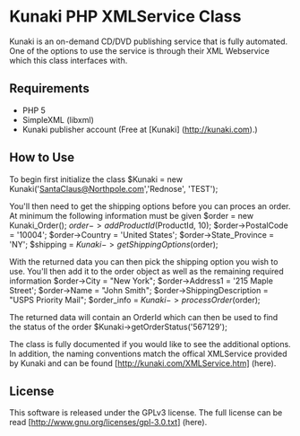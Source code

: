 Kunaki PHP XMLService Class
===========================
Kunaki is an on-demand CD/DVD publishing service that is fully automated. One of the options to use the service is through their XML Webservice which this class interfaces with.

Requirements
------------

* PHP 5
* SimpleXML (libxml)
* Kunaki publisher account (Free at [Kunaki] (http://kunaki.com).)

How to Use
----------

To begin first initialize the class
	$Kunaki = new Kunaki('SantaClaus@Northpole.com','Rednose', 'TEST');

You'll then need to get the shipping options before you can proces an order. At minimum the following information must be given
	$order = new Kunaki_Order();
	$order->addProductId($ProductId, 10);
	$order->PostalCode = '10004';
	$order->Country = 'United States';
	$order->State_Province = 'NY';
	$shipping = $Kunaki->getShippingOptions($order);

With the returned data you can then pick the shipping option you wish to use. You'll then add it to the order object as well as the remaining required information
	$order->City = "New York";
	$order->Address1 = '215 Maple Street';
	$order->Name = "John Smith";
	$order->ShippingDescription = "USPS Priority Mail";
	$order_info = $Kunaki->processOrder($order);

The returned data will contain an OrderId which can then be used to find the status of the order
	$Kunaki->getOrderStatus('567129');

The class is fully documented if you would like to see the additional options. In addition, the naming conventions match the offical XMLService provided by Kunaki and can be found [http://kunaki.com/XMLService.htm] (here).

License
-------
This software is released under the GPLv3 license. The full license can be read [http://www.gnu.org/licenses/gpl-3.0.txt] (here).